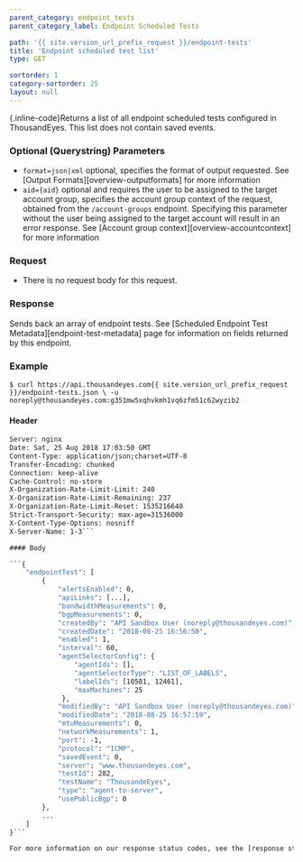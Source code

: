 ```yaml
---
parent_category: endpoint_tests
parent_category_label: Endpoint Scheduled Tests

path: '{{ site.version_url_prefix_request }}/endpoint-tests'
title: 'Endpoint scheduled test list'
type: GET

sortorder: 1
category-sortorder: 25
layout: null
---
```


{.inline-code}Returns a list of all endpoint scheduled tests configured in ThousandEyes. This list does not contain saved events.

### Optional (Querystring) Parameters

* `format=json|xml` optional, specifies the format of output requested.  See [Output Formats][overview-outputformats] for more information
* `aid={aid}` optional and requires the user to be assigned to the target account group, specifies the account group context of the request, obtained from the `/account-groups` endpoint.  Specifying this parameter without the user being assigned to the target account will result in an error response. See [Account group context][overview-accountcontext] for more information

### Request

* There is no request body for this request.

### Response

Sends back an array of endpoint tests. See [Scheduled Endpoint Test Metadata][endpoint-test-metadata] page for information on fields returned by this endpoint.

### Example

`$ curl https://api.thousandeyes.com{{ site.version_url_prefix_request }}/endpoint-tests.json \
  -u noreply@thousandeyes.com:g351mw5xqhvkmh1vq6zfm51c62wyzib2`

#### Header

```HTTP/1.1 200 OK
Server: nginx
Date: Sat, 25 Aug 2018 17:03:50 GMT
Content-Type: application/json;charset=UTF-8
Transfer-Encoding: chunked
Connection: keep-alive
Cache-Control: no-store
X-Organization-Rate-Limit-Limit: 240
X-Organization-Rate-Limit-Remaining: 237
X-Organization-Rate-Limit-Reset: 1535216640
Strict-Transport-Security: max-age=31536000
X-Content-Type-Options: nosniff
X-Server-Name: 1-3```

#### Body

```{
    "endpointTest": [
        {
            "alertsEnabled": 0,
            "apiLinks": [...],
            "bandwidthMeasurements": 0,
            "bgpMeasurements": 0,
            "createdBy": "API Sandbox User (noreply@thousandeyes.com)",
            "createdDate": "2018-08-25 16:56:50",
            "enabled": 1,
            "interval": 60,
            "agentSelectorConfig": {
                "agentIds": [],
                "agentSelectorType": "LIST_OF_LABELS",
                "labelIds": [10581, 12461],
                "maxMachines": 25
             },
            "modifiedBy": "API Sandbox User (noreply@thousandeyes.com)",
            "modifiedDate": "2018-08-25 16:57:59",
            "mtuMeasurements": 0,
            "networkMeasurements": 1,
            "port": -1,
            "protocol": "ICMP",
            "savedEvent": 0,
            "server": "www.thousandeyes.com",
            "testId": 282,
            "testName": "ThousandeEyes",
            "type": "agent-to-server",
            "usePublicBgp": 0
        },
		...
    ]
}```

For more information on our response status codes, see the [response status codes documentation][overview-responsestatuscodes].
